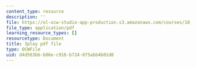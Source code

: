 ```yaml
---
content_type: resource
description: ''
file: https://ol-ocw-studio-app-production.s3.amazonaws.com/courses/18-01sc-single-variable-calculus-fall-2010/d4d563bbb86ec916b724075abb4b01d0_ShGBRUx2ub8.pdf
file_type: application/pdf
learning_resource_types: []
resourcetype: Document
title: 3play pdf file
type: OCWFile
uid: d4d563bb-b86e-c916-b724-075abb4b01d0
---
```

